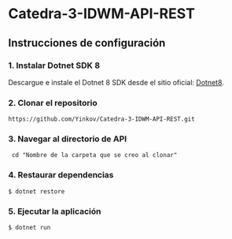 ﻿# Catedra-3-IDWM-API-REST

## Instrucciones de configuración

### 1. Instalar Dotnet SDK 8
Descargue e instale el Dotnet 8 SDK desde el sitio oficial: [Dotnet8](https://dotnet.microsoft.com/en-us/download/dotnet/8.0).


### 2. Clonar el repositorio
```terminal
https://github.com/Yinkov/Catedra-3-IDWM-API-REST.git
```

### 3. Navegar al directorio de API
```terminal
 cd "Nombre de la carpeta que se creo al clonar"
```

### 4. Restaurar dependencias
```terminal
$ dotnet restore
```


### 5. Ejecutar la aplicación
```terminal
$ dotnet run
```
